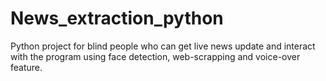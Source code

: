 # News_extraction_python
Python project for blind people who can get live news update and interact with the program using face detection, web-scrapping and voice-over feature.
